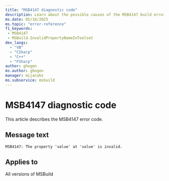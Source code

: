 ```yaml
---
title: "MSB4147 diagnostic code"
description: Learn about the possible causes of the MSB4147 build error, and get troubleshooting tips.
ms.date: 05/16/2025
ms.topic: "error-reference"
f1_keywords:
 - MSB4147
 - MSBuild.InvalidPropertyNameInToolset
dev_langs:
  - "VB"
  - "CSharp"
  - "C++"
  - "FSharp"
author: ghogen
ms.author: ghogen
manager: mijacobs
ms.subservice: msbuild
---
```


# MSB4147 diagnostic code

<!-- :::ErrorDefinitionDescription::: -->
<!-- :::editable-content name="introDescription"::: -->
This article describes the MSB4147 error code.
<!-- :::editable-content-end::: -->

## Message text

<!-- :::editable-content name="messageText"::: -->
`MSB4147: The property 'value' at 'value' is invalid.`
<!-- :::editable-content-end::: -->
<!-- MSB4147: The property "{0}" at "{1}" is invalid. {2} -->

<!-- :::editable-content name="postOutputDescription"::: -->
<!--
{StrBegin="MSB4147: "}
-->
<!-- :::editable-content-end::: -->
<!-- :::ErrorDefinitionDescription-end::: -->

## Applies to

All versions of MSBuild
